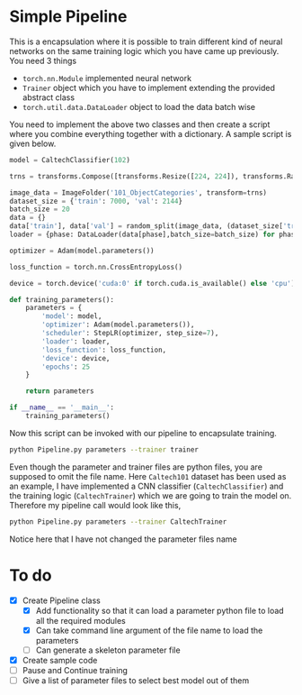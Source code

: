 # Simple Pipeline

This is a encapsulation where it is possible to train different kind of neural networks on the same training logic which you have came up previously. You need 3 things

- `torch.nn.Module` implemented neural network
- `Trainer` object which you have to implement extending the provided abstract class
- `torch.util.data.DataLoader` object to load the data batch wise

You need to implement the above two classes and then create a script where you combine everything together with a dictionary. A sample script is given below.

``` python
model = CaltechClassifier(102)

trns = transforms.Compose([transforms.Resize([224, 224]), transforms.RandomHorizontalFlip(), transforms.RandomVerticalFlip(), transforms.ToTensor()])

image_data = ImageFolder('101_ObjectCategories', transform=trns)
dataset_size = {'train': 7000, 'val': 2144}
batch_size = 20
data = {}
data['train'], data['val'] = random_split(image_data, (dataset_size['train'], dataset_size['val']))
loader = {phase: DataLoader(data[phase],batch_size=batch_size) for phase in ['train','val']}

optimizer = Adam(model.parameters())

loss_function = torch.nn.CrossEntropyLoss()

device = torch.device('cuda:0' if torch.cuda.is_available() else 'cpu')

def training_parameters():
	parameters = {
		'model': model,
		'optimizer': Adam(model.parameters()),
		'scheduler': StepLR(optimizer, step_size=7),
		'loader': loader,
		'loss_function': loss_function,
		'device': device,
		'epochs': 25
	}

	return parameters

if __name__ == '__main__':
	training_parameters()
```

Now this script can be invoked with our pipeline to encapsulate training.

``` bash
python Pipeline.py parameters --trainer trainer
```

Even though the parameter and trainer files are python files, you are supposed to omit the file name. Here `Caltech101` dataset has been used as an example, I have implemented a CNN classifier (`CaltechClassifier`) and the training logic (`CaltechTrainer`) which we are going to train the model on. Therefore my pipeline call would look like this,

``` bash
python Pipeline.py parameters --trainer CaltechTrainer
```

Notice here that I have not changed the parameter files name

# To do
- [x] Create Pipeline class
	- [x] Add functionality so that it can load a parameter python file to load all the required modules
	- [x] Can take command line argument of the file name to load the parameters
	- [ ] Can generate a skeleton parameter file
- [x] Create sample code
- [ ] Pause and Continue training
- [ ] Give a list of parameter files to select best model out of them
